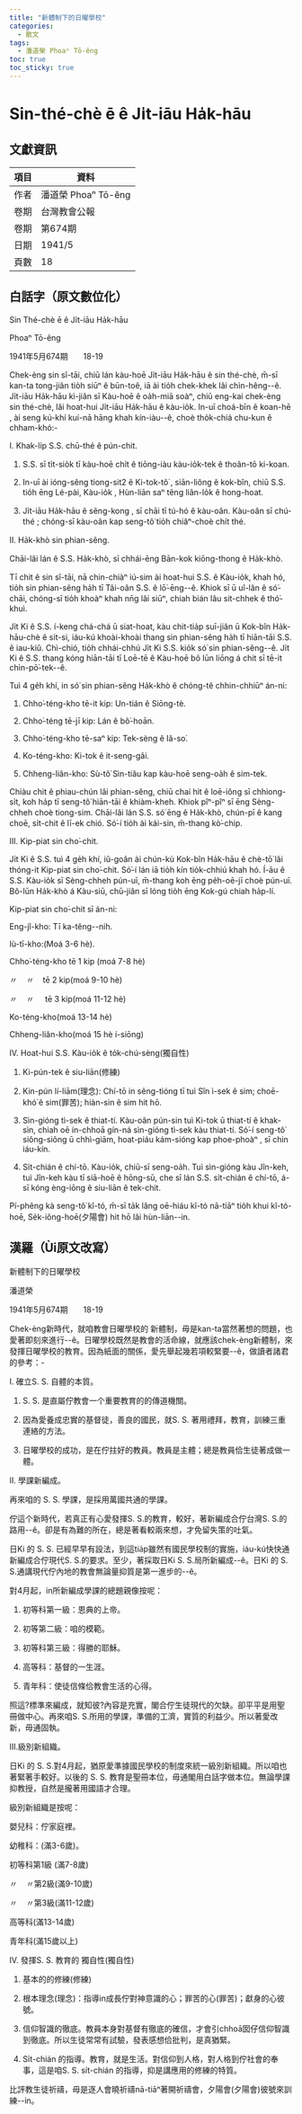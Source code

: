 ```yaml
---
title: "新體制下的日曜學校"
categories:
  - 散文
tags:
  - 潘道榮 Phoaⁿ Tō-êng
toc: true
toc_sticky: true
---
```


# Sin-thé-chè ē ê Ji̍t-iāu Ha̍k-hāu

## 文獻資訊

| 項目 | 資料 |
|---|---|
| 作者 | 潘道榮 Phoaⁿ Tō-êng |
| 卷期 | 台灣教會公報 |
| 卷期 | 第674期 |
| 日期 | 1941/5 |
| 頁數 | 18 |

## 白話字（原文數位化）

Sin Thé-chè ē ê Ji̍t-iāu Ha̍k-hāu

Phoaⁿ Tō-êng

1941年5月674期       18-19

Chek-èng sin sî-tāi, chiū lán kàu-hoē Ji̍t-iāu Ha̍k-hāu ê sin thé-chè, m̄-sī kan-ta tong-jiân tio̍h siūⁿ ê būn-toê, iā ài tio̍h chek-khek lâi chìn-hêng--ê. Ji̍t-iāu Ha̍k-hāu kì-jiân sī Kàu-hoē ê oa̍h-miā soàⁿ, chiū eng-kai chek-èng sin thé-chè, lâi hoat-hui Ji̍t-iāu Ha̍k-hāu ê kàu-io̍k. In-uī choá-bīn ê koan-hē , ài seng kú-khí kuí-nā hāng khah kín-iàu--ê, choè tho̍k-chiá chu-kun ê chham-khó:-

I. Khak-li̍p S.S. chū-thé ê pún-chit.

1. S.S. sī ti̍t-sio̍k tī kàu-hoē chi̍t ê tiōng-iàu kàu-io̍k-tek ê thoân-tō ki-koan.

2. In-uī ài ióng-sêng tiong-sit2 ê Ki-tok-tô͘ , siān-liông ê kok-bîn, chiū S.S. tio̍h ēng Lé-pài, Kàu-io̍k , Hùn-liān saⁿ têng liân-lo̍k ê hong-hoat.

3. Ji̍t-iāu Ha̍k-hāu ê sêng-kong , sī chāi tī tú-hó ê kàu-oân. Kàu-oân sī chú-thé ; chóng-sī kàu-oân kap seng-tô͘ tio̍h chiâⁿ-choè chi̍t thé.

II. Ha̍k-khò sin phian-sêng.

Chāi-lâi lán ê S.S. Ha̍k-khò, sī chhái-ēng Bān-kok kiōng-thong ê Ha̍k-khò.

Tī chit ê sin sî-tāi, nā chin-chiàⁿ iú-sim ài hoat-hui S.S. ê Kàu-io̍k, khah hó, tio̍h sin phian-sêng ha̍h tī Tâi-oân S.S. ê lō͘-ēng--ê. Khiok sī ū uî-lân ê só͘-chāi, chóng-sī tio̍h khoàⁿ khah nn̄g lâi siūⁿ, chiah bián lâu sit-chhek ê thó͘-khuì.

Ji̍t Ki ê S.S. í-keng chá-chá ū siat-hoat, kàu chit-tia̍p suī-jiân ū Kok-bîn Ha̍k-hāu-chè ê si̍t-si, iáu-kú khoài-khoài thang sin phian-sêng ha̍h tī hiān-tāi S.S. ê iau-kiû. Chì-chió, tio̍h chhái-chhú Ji̍t Ki S.S. kio̍k só͘ sin phian-sêng--ê. Ji̍t Ki ê S.S. thang kóng hiān-tāi tī Loē-tē ê Kàu-hoē bô lūn liōng á chit sī tē-it chìn-pō͘-tek--ê.

Tuì 4 ge̍h khí, in só͘ sin phian-sêng Ha̍k-khò ê chóng-tê chhin-chhiūⁿ án-ni:

1. Chho͘-téng-kho tē-it kip: Un-tián ê Siōng-tè.

2. Chho͘-téng tē-jī kip: Lán ê bô͘-hoān.

3. Chho͘-téng-kho tē-saⁿ kip: Tek-sèng ê Iâ-so͘.

4. Ko-téng-kho: Ki-tok ê it-seng-gâi.

5. Chheng-liân-kho: Sù-tô͘ Sìn-tiâu kap kàu-hoē seng-oa̍h ê sim-tek.

Chiàu chit ê phiau-chún lâi phian-sêng, chiū chai hit ê loē-iông sī chhiong-si̍t, koh ha̍p tī seng-tô͘ hiān-tāi ê khiàm-kheh. Khiok pîⁿ-pîⁿ sī ēng Sèng-chheh choè tiong-sim. Chāi-lâi lán S.S. só͘ ēng ê Ha̍k-khò, chún-pī ê kang choē, si̍t-chit ê lī-ek chió. Só͘-í tio̍h ài kái-sin, m̄-thang kò͘-chip.

III. Kip-piat sin cho͘-chit.

Ji̍t Ki ê S.S. tuì 4 ge̍h khí, iû-goân ài chún-kù Kok-bîn Ha̍k-hāu ê chè-tō͘ lâi thóng-it Kip-piat sin cho͘-chit. Só͘-í lán iā tio̍h kín tio̍k-chhiú khah hó. Í-āu ê S.S. Kàu-io̍k sī Sèng-chheh pún-uī, m̄-thang koh ēng pe̍h-oē-jī choè pún-uī. Bô-lūn Ha̍k-khò á Kàu-siū, chū-jiân sī lóng tio̍h ēng Kok-gú chiah ha̍p-lí.

Kip-piat sin cho͘-chit sī án-ni:

Eng-jî-kho: Tī ka-têng--nih.

Iù-tī-kho:(Moá 3-6 hè).

Chho͘-téng-kho tē 1 kip (moá 7-8 hè)

〃    〃    tē 2 kip(moá 9-10 hè)

〃    〃     tē 3 kip(moá 11-12 hè)

Ko-téng-kho(moá 13-14 hè)

Chheng-liân-kho(moá 15 hè í-siōng)

IV. Hoat-hui S.S. Kàu-io̍k ê to̍k-chú-sèng(獨自性)

1. Ki-pún-tek ê siu-liān(修練)

2. Kin-pún lí-liām(理念): Chí-tō in sêng-tióng tī tuì Sîn ì-sek ê sim; choē-khó͘ ê sim(罪苦); hiàn-sin ê sim hit hō.

3. Sìn-gióng tì-sek ê thiat-tí. Kàu-oân pún-sin tuì Ki-tok ū thiat-tí ê khak-sìn, chiah oē ín-chhoā gín-ná sìn-gióng tì-sek kàu thiat-tí. Só͘-í seng-tô͘ siông-siông ū chhì-giām, hoat-piáu kám-sióng kap phoe-phoàⁿ , sī chin iáu-kín.

4. Si̍t-chián ê chí-tō. Kàu-io̍k, chiū-sī seng-oa̍h. Tuì sìn-gióng kàu Jîn-keh, tuì Jîn-keh kàu tī siā-hoē ê hōng-sū, che sī lán S.S. si̍t-chián ê chí-tō, á-sī kóng èng-iōng ê siu-liān ê tek-chit.

Pí-phêng kà seng-tô͘ kî-tó, m̄-sī ta̍k lâng oē-hiáu kî-tó nā-tiāⁿ tio̍h khui kî-tó-hoē, Se̍k-iông-hoē(夕陽會) hit hō lâi hùn-liān--in.

## 漢羅（Ùi原文改寫）

新體制下的日曜學校

潘道榮

1941年5月674期       18-19

Chek-èng新時代，就咱教會日曜學校的 新體制，毋是kan-ta當然著想的問題，也愛著即刻來進行--ê。日曜學校既然是教會的活命線，就應該chek-èng新體制，來發揮日曜學校的教育。因為紙面的關係，愛先舉起幾若項較緊要--ê，做讀者諸君的參考：-

I. 確立S. S. 自體的本質。

1. S. S. 是直屬佇教會一个重要教育的的傳道機關。

2. 因為愛養成忠實的基督徒，善良的國民，就S. S. 著用禮拜，教育，訓練三重連絡的方法。

3. 日曜學校的成功，是在佇拄好的教員。教員是主體；總是教員佮生徒著成做一體。

II. 學課新編成。

再來咱的 S. S. 學課，是採用萬國共通的學課。

佇這个新時代，若真正有心愛發揮S. S.的教育，較好，著新編成合佇台灣S. S.的路用--ê。卻是有為難的所在，總是著看較兩來想，才免留失策的吐氣。

日Ki 的 S. S. 已經早早有設法，到這tia̍p雖然有國民學校制的實施，iáu-kú快快通新編成合佇現代S. S.的要求。至少，著採取日Ki S. S.局所新編成--ê。日Ki 的 S. S.通講現代佇內地的教會無論量抑質是第一進步的--ê。

對4月起，in所新編成學課的總題親像按呢：

1. 初等科第一級：恩典的上帝。

2. 初等第二級：咱的模範。

3. 初等科第三級：得勝的耶穌。

4. 高等科：基督的一生涯。

5. 青年科：使徒信條佮教會生活的心得。

照這?標準來編成，就知彼?內容是充實，閣合佇生徒現代的欠缺。卻平平是用聖冊做中心。再來咱S. S.所用的學課，準備的工濟，實質的利益少。所以著愛改新，毋通固執。

III.級別新組織。

日Ki 的 S. S.對4月起，猶原愛準據國民學校的制度來統一級別新組織。所以咱也著緊著手較好。以後的 S. S. 教育是聖冊本位，毋通閣用白話字做本位。無論學課抑教授，自然是攏著用國語才合理。

級別新組織是按呢：

嬰兒科：佇家庭裡。

幼稚科：(滿3-6歲)。

初等科第1級 (滿7-8歲)

〃    〃第2級(滿9-10歲)

〃    〃第3級(滿11-12歲)

高等科(滿13-14歲)

青年科(滿15歲以上)

IV. 發揮S. S. 教育的 獨自性(獨自性)

1. 基本的的修練(修練)

2. 根本理念(理念)：指導in成長佇對神意識的心；罪苦的心(罪苦)；獻身的心彼號。

3. 信仰智識的徹底。教員本身對基督有徹底的確信，才會引chhoā囡仔信仰智識到徹底。所以生徒常常有試驗，發表感想佮批判，是真猶緊。

4. Si̍t-chián 的指導。教育，就是生活。對信仰到人格，對人格到佇社會的奉事，這是咱S. S. si̍t-chián 的指導，抑是講應用的修練的特質。

比評教生徒祈禱，毋是逐人會曉祈禱nā-tiāⁿ著開祈禱會，夕陽會(夕陽會)彼號來訓練--in。
